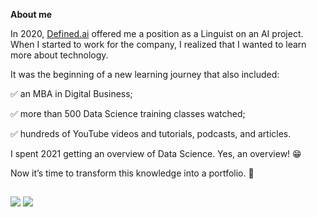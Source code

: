**About me**

In 2020, [Defined.ai](https://www.defined.ai/) offered me a position as a Linguist on an AI project. When I started to work for the company, I realized that I wanted to learn more about technology. 

It was the beginning of a new learning journey that also included:

✅ an MBA in Digital Business; 

✅ more than 500 Data Science training classes watched; 
 
✅ hundreds of YouTube videos and tutorials, podcasts, and articles.

I spent 2021 getting an overview of Data Science. Yes, an overview! 😁

Now it’s time to transform this knowledge into a portfolio. 🚀

##

<div
  <a href="https://www.linkedin.com/in/santos-elisa"><img src="https://img.shields.io/badge/LinkedIn-0077B5?style=for-the-badge&logo=linkedin&logoColor=white" target-"_blank"></a>
  <a href="mailto:elisasantos.tech@gmail.com"><img src="https://img.shields.io/badge/Gmail-D14836?style=for-the-badge&logo=gmail&logoColor=white" target-"_blank"></a>
</div>
